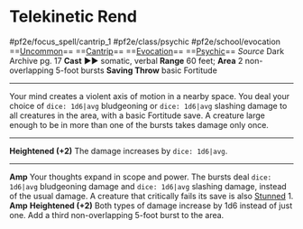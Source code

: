 # Telekinetic Rend
#pf2e/focus_spell/cantrip_1 #pf2e/class/psychic #pf2e/school/evocation 
==[Uncommon](rules/traits/uncommon.md)== ==[Cantrip](rules/traits/cantrip.md)== ==[Evocation](rules/traits/evocation.md)== ==[Psychic](../../../Traits/Psychic.md)==
*Source* Dark Archive pg. 17
**Cast** ►► somatic, verbal
**Range** 60 feet; **Area** 2 non-overlapping 5-foot bursts
**Saving Throw** basic Fortitude

---
Your mind creates a violent axis of motion in a nearby space. You deal your choice of `dice: 1d6|avg` bludgeoning or `dice: 1d6|avg` slashing damage to all creatures in the area, with a basic Fortitude save. A creature large enough to be in more than one of the bursts takes damage only once.
<hr>

**Heightened (+2)** The damage increases by `dice: 1d6|avg`.

<hr>

**Amp** Your thoughts expand in scope and power. The bursts deal `dice: 1d6|avg` bludgeoning damage and `dice: 1d6|avg` slashing damage, instead of the usual damage. A creature that critically fails its save is also [Stunned](../../../Conditions/Stunned.md) 1.
**Amp** **Heightened (+2)** Both types of damage increase by 1d6 instead of just one. Add a third non-overlapping 5-foot burst to the area.
